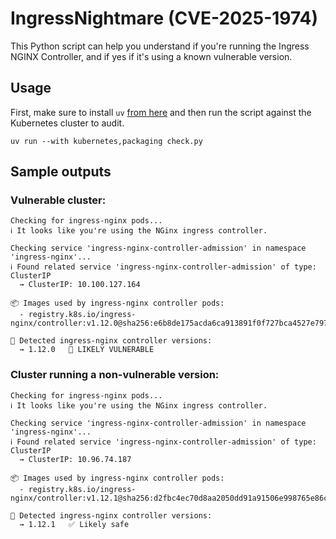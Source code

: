 # IngressNightmare (CVE-2025-1974)

This Python script can help you understand if you're running the Ingress NGINX Controller, and if yes if it's using a known vulnerable version.

## Usage

First, make sure to install `uv` [from here](https://docs.astral.sh/uv/#installation) and then run the script against the Kubernetes cluster to audit.

```
uv run --with kubernetes,packaging check.py
```

## Sample outputs

### Vulnerable cluster:

```
Checking for ingress-nginx pods...
ℹ️ It looks like you're using the NGinx ingress controller.

Checking service 'ingress-nginx-controller-admission' in namespace 'ingress-nginx'...
ℹ️ Found related service 'ingress-nginx-controller-admission' of type: ClusterIP
  → ClusterIP: 10.100.127.164

📦 Images used by ingress-nginx controller pods:
  - registry.k8s.io/ingress-nginx/controller:v1.12.0@sha256:e6b8de175acda6ca913891f0f727bca4527e797d52688cbe9fec9040d6f6b6fa

🔢 Detected ingress-nginx controller versions:
  → 1.12.0   🛑 LIKELY VULNERABLE
```

### Cluster running a non-vulnerable version:

```
Checking for ingress-nginx pods...
ℹ️ It looks like you're using the NGinx ingress controller.

Checking service 'ingress-nginx-controller-admission' in namespace 'ingress-nginx'...
ℹ️ Found related service 'ingress-nginx-controller-admission' of type: ClusterIP
  → ClusterIP: 10.96.74.187

📦 Images used by ingress-nginx controller pods:
  - registry.k8s.io/ingress-nginx/controller:v1.12.1@sha256:d2fbc4ec70d8aa2050dd91a91506e998765e86c96f32cffb56c503c9c34eed5b

🔢 Detected ingress-nginx controller versions:
  → 1.12.1   ✅ Likely safe
```
